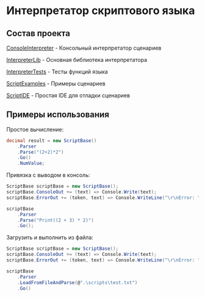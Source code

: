 # Интерпретатор скриптового языка

## Состав проекта

[ConsoleInterpreter](https://github.com/antonkaster/ScriptInterpreter/tree/master/ConsoleInterpreter) - Консольный интерпретатор сценариев

[InterpreterLib](https://github.com/antonkaster/ScriptInterpreter/tree/master/InterpreterLib) - Основная библиотека интерпретатора

[InterpreterTests](https://github.com/antonkaster/ScriptInterpreter/tree/master/InterpreterTests) - Тесты функций языка

[ScriptExamples](https://github.com/antonkaster/ScriptInterpreter/tree/master/ScriptExamples) - Примеры сценариев

[ScriptIDE](https://github.com/antonkaster/ScriptInterpreter/tree/master/ScriptIDE) - Простая IDE для отладки сценариев


## Примеры использования

Простое вычисление:
```C#
decimal result = new ScriptBase()
	.Parser
	.Parse("(2+2)*2")
	.Go()
	.NumValue;
```

Привязка с выводом в консоль:
```C#
ScriptBase scriptBase = new ScriptBase();
scriptBase.ConsoleOut += (text) => Console.Write(text);
scriptBase.ErrorOut += (token, text) => Console.WriteLine("\r\nError: " + text);

scriptBase
	.Parser
	.Parse("Print((2 + 3) * 2)")
	.Go();
```

Загрузить и выполнить из файла:
```C#
ScriptBase scriptBase = new ScriptBase();
scriptBase.ConsoleOut += (text) => Console.Write(text);
scriptBase.ErrorOut += (token, text) => Console.WriteLine("\r\nError: " + text);

scriptBase
	.Parser
	.LoadFromFileAndParse(@".\scripts\test.txt")
	.Go()
```
